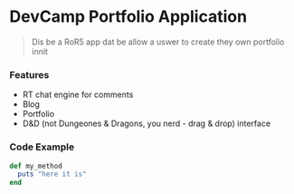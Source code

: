 # DevCamp Portfolio Application

> Dis be a RoR5 app dat be allow a uswer to create they own portfolio innit

### Features

- RT chat engine for comments
- Blog
- Portfolio
- D&D (not Dungeones & Dragons, you nerd - drag & drop) interface

### Code Example

```ruby
def my_method
  puts "here it is"
end
```